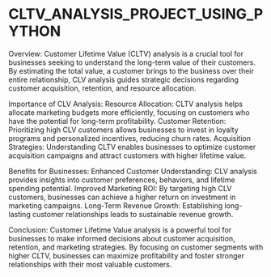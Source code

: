 # CLTV_ANALYSIS_PROJECT_USING_PYTHON

Overview:
Customer Lifetime Value (CLTV) analysis is a crucial tool for businesses seeking to understand the long-term value of their customers. By estimating the total value, a customer brings to the business over their entire relationship, CLV analysis guides strategic decisions regarding customer acquisition, retention, and resource allocation.

Importance of CLV Analysis:
Resource Allocation: CLTV analysis helps allocate marketing budgets more efficiently, focusing on customers who have the potential for long-term profitability.
Customer Retention: Prioritizing high CLV customers allows businesses to invest in loyalty programs and personalized incentives, reducing churn rates.
Acquisition Strategies: Understanding CLTV enables businesses to optimize customer acquisition campaigns and attract customers with higher lifetime value.

Benefits for Businesses:
Enhanced Customer Understanding: CLV analysis provides insights into customer preferences, behaviors, and lifetime spending potential.
Improved Marketing ROI: By targeting high CLV customers, businesses can achieve a higher return on investment in marketing campaigns.
Long-Term Revenue Growth: Establishing long-lasting customer relationships leads to sustainable revenue growth.

Conclusion:
Customer Lifetime Value analysis is a powerful tool for businesses to make informed decisions about customer acquisition, retention, and marketing strategies. By focusing on customer segments with higher CLTV, businesses can maximize profitability and foster stronger relationships with their most valuable customers.
